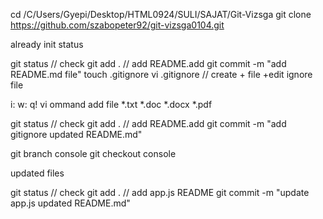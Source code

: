 cd /C/Users/Gyepi/Desktop/HTML0924/SULI/SAJAT/Git-Vizsga
git clone https://github.com/szabopeter92/git-vizsga0104.git

 already init status 

git status  // check 
git add .   // add README.add 
git commit -m "add README.md file"
touch .gitignore
vi .gitignore  // create + file +edit ignore file 

i: w: q! vi ommand
add file 
*.txt
*.doc
*.docx
*.pdf

git status  // check 
git add .   // add README.add 
git commit -m "add gitignore  updated README.md"

git branch console
git checkout console

updated files 


git status  // check 
git add .   // add app.js README
git commit -m "update app.js  updated README.md"